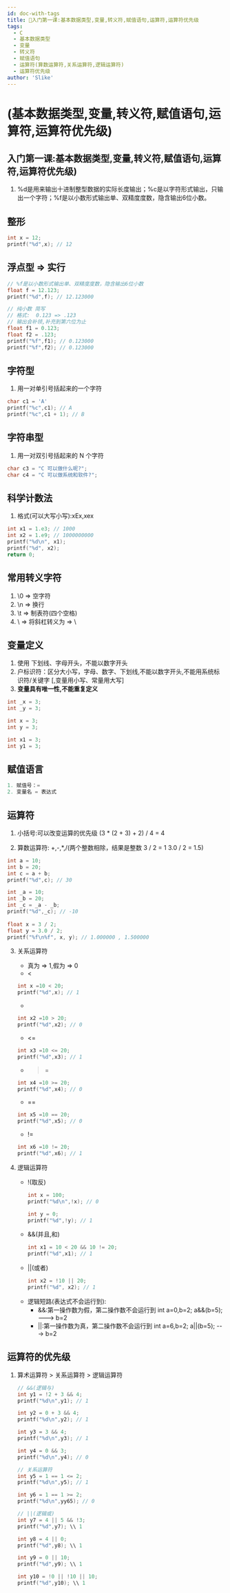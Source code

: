 ```yaml
---
id: doc-with-tags
title: 🔺入门第一课:基本数据类型,变量,转义符,赋值语句,运算符,运算符优先级
tags:
  - C
  - 基本数据类型
  - 变量
  - 转义符
  - 赋值语句
  - 运算符(算数运算符,关系运算符,逻辑运算符)
  - 运算符优先级
author: 'Slike'
---
```

# (基本数据类型,变量,转义符,赋值语句,运算符,运算符优先级)
入门第一课:基本数据类型,变量,转义符,赋值语句,运算符,运算符优先级)
------------
1. %d是用来输出十进制整型数据的实际长度输出；%c是以字符形式输出，只输出一个字符；%f是以小数形式输出单、双精度度数，隐含输出6位小数。
## 整形
```c
int x = 12;
printf("%d",x); // 12
```
## 浮点型 => 实行
```c
// %f是以小数形式输出单、双精度度数，隐含输出6位小数
float f = 12.123;
printf("%d",f); // 12.123000

// 纯小数 简写
// 格式:  0.123 => .123
// 输出会补领,补充到第六位为止
float f1 = 0.123;
float f2 = .123;
printf("%f",f1); // 0.123000
printf("%f",f2); // 0.123000
```

## 字符型
1. 用一对单引号括起来的一个字符
```c
char c1 = 'A'
printf("%c",c1); // A
printf("%c",c1 + 1); // B
```
## 字符串型
1. 用一对双引号括起来的 N 个字符
```c
char c3 = "C 可以做什么呢?";
char c4 = "C 可以做系统和软件?";
```

## 科学计数法
1. 格式(可以大写小写):xEx,xex
```c
int x1 = 1.e3; // 1000
int x2 = 1.e9; // 1000000000
printf("%d\n", x1);
printf("%d", x2);
return 0;
```

## 常用转义字符
1. \0 => 空字符
2. \n => 换行
3. \t => 制表符(四个空格)
4. \\ => 将斜杠转义为 => \

## 变量定义
1. 使用 下划线、字母开头，不能以数字开头
2. 户标识符：区分大小写，字母、数字、下划线,不能以数字开头,不能用系统标识符/关键字     [,变量用小写、常量用大写]
3. **变量具有唯一性,不能重复定义**
```c
int _x = 3;
int _y = 3;

int x = 3;
int y = 3;

int x1 = 3;
int y1 = 3;
```

## 赋值语言
```c
1. 赋值号：=
2. 变量名 = 表达式
```

## 运算符
1. 小括号:可以改变运算的优先级 (3 * (2 + 3) + 2) / 4 = 4

2. 算数运算符: +,-,*,/(两个整数相除，结果是整数   3 / 2 = 1   3.0 / 2 = 1.5)
```c
int a = 10;
int b = 20;
int c = a + b;
printf("%d",c); // 30

int _a = 10;
int _b = 20;
int _c = _a - _b;
printf("%d",_c); // -10
	
float x = 3 / 2;
float y = 3.0 / 2;
printf("%f\n%f", x, y); // 1.000000 , 1.500000
```

3. 关系运算符
	* 真为 => 1,假为 => 0
	* <
	```c
	int x =10 < 20;
	printf("%d",x); // 1
	```
	* >
	```c
	int x2 =10 > 20;
	printf("%d",x2); // 0
	```
	* <=
	```c
	int x3 =10 <= 20;
	printf("%d",x3); // 1
	```
	* >=
	```c
	int x4 =10 >= 20;
	printf("%d",x4); // 0
	```
	* ==
	```c
	int x5 =10 == 20;
	printf("%d",x5); // 0
	```
	* !=
	```c
	int x6 =10 != 20;
	printf("%d",x6); // 1
	```

4. 逻辑运算符
	* !(取反)
		```c
		int x = 100;
		printf("%d\n",!x); // 0

		int y = 0;
		printf("%d",!y); // 1
		```
	* &&(并且,和)
		```c
		int x1 = 10 < 20 && 10 != 20;
		printf("%d",x1); // 1
		```
	* ||(或者)
		```c
		int x2 = !10 || 20;
		printf("%d", x2); // 1
		```
	* 逻辑短路(表达式不会运行到):
		* &&:第一操作数为假，第二操作数不会运行到   int a=0,b=2;      a&&(b=5);  --->     b=2
		* ||:第一操作数为真，第二操作数不会运行到	int a=6,b=2;      a||(b=5);  --->     b=2

## 运算符的优先级
1. 算术运算符 > 关系运算符 > 逻辑运算符
	```c
	// &&(逻辑与)
	int y1 = !2 + 3 && 4;
	printf("%d\n",y1); // 1

	int y2 = 0 + 3 && 4;
	printf("%d\n",y2); // 1

	int y3 = 3 && 4;
	printf("%d\n",y3); // 1

	int y4 = 0 && 3;
	printf("%d\n",y4); // 0

	// 关系运算符
	int y5 = 1 == 1 <= 2;
	printf("%d\n",y5); // 1

	int y6 = 1 == 1 >= 2;
	printf("%d\n",yy65); // 0

	// ||(逻辑或)
	int y7 = 4 || 5 && !3;
	printf("%d",y7); \\ 1

	int y8 = 4 || 0;
	printf("%d",y8); \\ 1

	int y9 = 0 || 10;
	printf("%d",y9); \\ 1

	int y10 = !0 || !10 || 10;
	printf("%d",y10); \\ 1
	```
